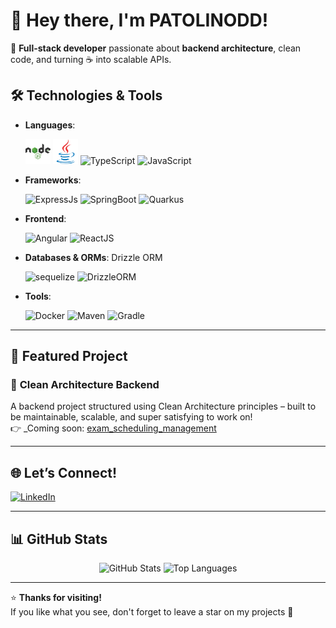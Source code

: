 # 👋 Hey there, I'm PATOLINODD!

🎯 **Full-stack developer** passionate about **backend architecture**, clean code, and turning ☕ into scalable APIs.

## 🛠️ Technologies & Tools
- **Languages**:
  <p>
    <span>
      <img src="https://raw.githubusercontent.com/devicons/devicon/master/icons/nodejs/nodejs-original-wordmark.svg" alt="Node.js" width="40"/>
      <img src="https://raw.githubusercontent.com/devicons/devicon/master/icons/java/java-original.svg" alt="Java" width="40"/>
      <img src="https://cdn.jsdelivr.net/gh/devicons/devicon@latest/icons/typescript/typescript-original.svg" alt="TypeScript" width="40"/>
      <img src="https://cdn.jsdelivr.net/gh/devicons/devicon@latest/icons/javascript/javascript-original.svg" alt="JavaScript" width="40"/>
    </span>
  </p>
- **Frameworks**:
  <p>
    <span>
      <img src="https://cdn.jsdelivr.net/gh/devicons/devicon@latest/icons/express/express-original-wordmark.svg" alt="ExpressJs" width="40"/>
      <img src="https://cdn.jsdelivr.net/gh/devicons/devicon@latest/icons/spring/spring-original.svg" alt="SpringBoot" width="40"/>
      <img src="https://cdn.jsdelivr.net/gh/devicons/devicon@latest/icons/quarkus/quarkus-original-wordmark.svg" alt="Quarkus" width="40"/>
    </span>
  </p>
- **Frontend**:
  <p>
    <span>
      <img src="https://cdn.jsdelivr.net/gh/devicons/devicon@latest/icons/angular/angular-original.svg" alt="Angular" width="40"/>
      <img src="https://cdn.jsdelivr.net/gh/devicons/devicon@latest/icons/react/react-original.svg" alt="ReactJS" width="40"/>
    </span>
  </p>
- **Databases & ORMs**: Drizzle ORM
  <p>
    <span>
      <img src="https://cdn.jsdelivr.net/gh/devicons/devicon@latest/icons/sequelize/sequelize-original.svg" alt="sequelize" width="40"/>
      <img src="https://media2.dev.to/dynamic/image/width=1000,height=420,fit=cover,gravity=auto,format=auto/https%3A%2F%2Fdev-to-uploads.s3.amazonaws.com%2Fuploads%2Farticles%2Fnc1qqpvxqbxv58zl3w6f.png" alt="DrizzleORM" widht="40"/>
    </span>
  </p>
- **Tools**:
           <p>
            <span>
              <img src="https://cdn.jsdelivr.net/gh/devicons/devicon@latest/icons/docker/docker-plain-wordmark.svg" alt="Docker" width="40"/>
              <img src="https://cdn.jsdelivr.net/gh/devicons/devicon@latest/icons/maven/maven-original.svg" alt="Maven" width="40"/>
              <img src="https://cdn.jsdelivr.net/gh/devicons/devicon@latest/icons/gradle/gradle-original.svg" alt="Gradle" width="40"/>
            </span>
          </p> 

---

## 🚀 Featured Project
### 🧱 **Clean Architecture Backend**
A backend project structured using Clean Architecture principles – built to be maintainable, scalable, and super satisfying to work on!  
👉 _Coming soon: [exam_scheduling_management](https://github.com/PATOLINODD/exam_scheduling_management)

---

## 🌐 Let’s Connect!
[![LinkedIn](https://img.shields.io/badge/LinkedIn-blue?logo=linkedin&style=for-the-badge)](https://linkedin.com/in/patrickoliveira97)

---

## 📊 GitHub Stats
<div align="center">
  <img src="https://github-readme-stats.vercel.app/api?username=PATOLINODD&show_icons=true&theme=tokyonight" alt="GitHub Stats" />
  <img src="https://github-readme-stats.vercel.app/api/top-langs/?username=PATOLINODD&layout=compact&theme=tokyonight" alt="Top Languages" />
</div>

---

⭐ **Thanks for visiting!**  
If you like what you see, don't forget to leave a star on my projects 🌟
